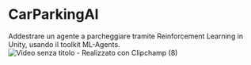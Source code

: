 # CarParkingAI
Addestrare un agente a parcheggiare tramite Reinforcement Learning in Unity, usando il toolkit ML-Agents.
![Video senza titolo - Realizzato con Clipchamp (8)](https://github.com/livio-24/CarParkingAI/assets/81223405/27c6f374-8c77-49a8-8a21-f6a37aa8e95b)
